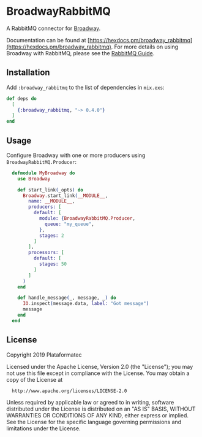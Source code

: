 # BroadwayRabbitMQ

A RabbitMQ connector for [Broadway](https://github.com/plataformatec/broadway).

Documentation can be found at [https://hexdocs.pm/broadway_rabbitmq](https://hexdocs.pm/broadway_rabbitmq).
For more details on using Broadway with RabbitMQ, please see the
[RabbitMQ Guide](https://hexdocs.pm/broadway/rabbitmq.html).

## Installation

Add `:broadway_rabbitmq` to the list of dependencies in `mix.exs`:

```elixir
def deps do
  [
    {:broadway_rabbitmq, "~> 0.4.0"}
  ]
end
```

## Usage

Configure Broadway with one or more producers using `BroadwayRabbitMQ.Producer`:

```elixir
  defmodule MyBroadway do
    use Broadway

    def start_link(_opts) do
      Broadway.start_link(__MODULE__,
        name: __MODULE__,
        producers: [
          default: [
            module: {BroadwayRabbitMQ.Producer,
              queue: "my_queue",
            },
            stages: 2
          ]
        ],
        processors: [
          default: [
            stages: 50
          ]
        ]
      )
    end

    def handle_message(_, message, _) do
      IO.inspect(message.data, label: "Got message")
      message
    end
  end
```

## License

Copyright 2019 Plataformatec

  Licensed under the Apache License, Version 2.0 (the "License");
  you may not use this file except in compliance with the License.
  You may obtain a copy of the License at

      http://www.apache.org/licenses/LICENSE-2.0

  Unless required by applicable law or agreed to in writing, software
  distributed under the License is distributed on an "AS IS" BASIS,
  WITHOUT WARRANTIES OR CONDITIONS OF ANY KIND, either express or implied.
  See the License for the specific language governing permissions and
  limitations under the License.
